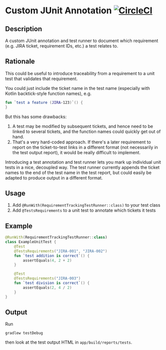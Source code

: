 # Custom JUnit Annotation [![CircleCI](https://circleci.com/gh/markwhitaker/CustomJUnitAnnotation.svg?style=shield)](https://circleci.com/gh/markwhitaker/CustomJUnitAnnotation)

## Description

A custom JUnit annotation and test runner to document which requirement (e.g. JIRA ticket, requirement IDs, etc.) a test relates to.

## Rationale

This could be useful to introduce traceability from a requirement to a unit test that validates that requirement.

You could just include the ticket name in the test name (especially with Kotlin backtick-style function names), e.g.

```kotlin
fun `test a feature (JIRA-123)`() {
}

```

But this has some drawbacks:

1. A test may be modified by subsequent tickets, and hence need to be linked to several tickets, and the function names could quickly get out of hand.
2. That's a very hard-coded approach. If there's a later requirement to report on the ticket-to-test links in a different format (not necessarily in the test output report), it would be really difficult to implement.

Introducing a test annotation and test runner lets you mark up individual unit tests in a nice, decoupled way. The test runner currently appends the ticket names to the end of the test name in the test report, but could easily be adapted to produce output in a different format.

## Usage

1. Add `@RunWith(RequirementTrackingTestRunner::class)` to your test class
2. Add `@TestsRequirements` to a unit test to annotate which tickets it tests

## Example

```kotlin
@RunWith(RequirementTrackingTestRunner::class)
class ExampleUnitTest {
    @Test
    @TestsRequirements("JIRA-001", "JIRA-002")
    fun `test addition is correct`() {
        assertEquals(4, 2 + 2)
    }

    @Test
    @TestsRequirements("JIRA-003")
    fun `test division is correct`() {
        assertEquals(2, 4 / 2)
    }
}
```

## Output

Run

```
gradlew testDebug
```

then look at the test output HTML in `app/build/reports/tests`.
